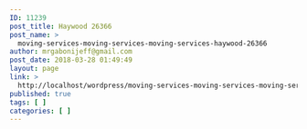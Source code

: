 ```yaml
---
ID: 11239
post_title: Haywood 26366
post_name: >
  moving-services-moving-services-moving-services-haywood-26366
author: mrgabonijeff@gmail.com
post_date: 2018-03-28 01:49:49
layout: page
link: >
  http://localhost/wordpress/moving-services-moving-services-moving-services-haywood-26366/
published: true
tags: [ ]
categories: [ ]
---
```

